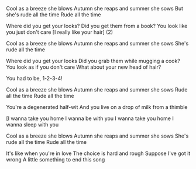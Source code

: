Cool as a breeze she blows
Autumn she reaps and summer she sows
But she's rude all the time
Rude all the time

Where did you get your looks?
Did you get them from a book?
You look like you just don't care
[I really like your hair] (2)

Cool as a breeze she blows 
Autumn she reaps and summer she sows
She's rude all the time

Where did you get your looks
Did you grab them while mugging a cook?
You look as if you don't care
What about your new head of hair?

You had to be, 1-2-3-4! 

Cool as a breeze she blows 
Autumn she reaps and summer she sows 
Rude all the time
Rude all the time 

You're a degenerated half-wit
And you live on a drop of milk from a thimble 

[I wanna take you home
I wanna be with you
I wanna take you home
I wanna sleep with you 

Cool as a breeze she blows
Autumn she reaps and summer she sows
She's rude all the time
Rude all the time

It's like when you're in love 
The choice is hard and rough
Suppose I've got it wrong
A little something to end this song